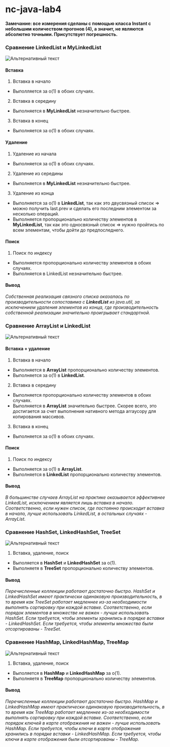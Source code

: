 # nc-java-lab4
**Замечание: все измерения сделаны с помощью класса Instant с небольшим количеством прогонов (4), а значит, не являются абсолютно точными. Присутствует погрешность.**
### Сравнение LinkedList и MyLinkedList
![Альтернативный текст](https://sun7-9.userapi.com/s/v1/if2/0mV2zcWwRPXIIZStiEjdCZ-jyqWEJ3I5C_e6U4MFcW_yFi5UM5GiRtUnEQcohkMaB9G4u_yfVpGwRN8KDni0Kw85.jpg?size=874x298&quality=96&type=album)
#### Вставка
1. Вставка в начало
+  Выполляется за o(1) в обоих случаях.
2. Вставка в середину
+ Выполняется в **MyLinkedList** незначительно быстрее.
3. Вставка в конец
+ Выполняется за o(1) в обоих случаях.

#### Удаление
1. Удаление из начала
+ Выполняется за o(1) в обоих случаях.
2. Удаление из середины
+ Выполняется в **MyLinkedList** незначительно быстрее.
3. Удаление из конца
+ Выполняется за o(1) в **LinkedList**, так как это двусвязный список => можно получить last.prev и сделать его последним элементом за несколько операций.
+ Выполняется пропорционально количеству элементов в **MyLinkedList**, так как это односвязный список => нужно пройтись по всем элементам, чтобы дойти до предпоследнего.

#### Поиск
1. Поиск по индексу
+ Выполняется пропорционально количеству элементов в обоих случаях.
+ Выполняется в LinkedList незначительно быстрее.

#### Вывод
*Собственная реализация связного списка оказалась по производительности сопоставима с **LinkedList** из java.util, 
за исключением удаления элементов из конца, где производительность собственной реализации значительно проигрывает стандартной.*


### Сравнение ArrayList и LinkedList
![Альтернативный текст](https://sun7-13.userapi.com/s/v1/if2/p-5K4fACCWMGAVrsPzJluGHfCGcH79_4I0TjPtQST40YCdQS5T-qfJxOVrrqZgt0PqUJelT08R9qCutO5boNuQo8.jpg?size=874x415&quality=96&type=album)
#### Вставка + удаление
1. Вставка в начало
+ Выполняется в **ArrayList** пропорционально количеству элементов.
+ Выполняется за o(1) в **LinkedList**.
2. Вставка в середину
+ Выполняется пропорционально количеству элементов в обоих случаях.
+ Выполняется в **ArrayList** значительно быстрее. Скорее всего, это достигается за счет выполнения нативного метода arraycopy для копирования массивов.
3. Вставка в конец
+ Выполняется за o(1) в обоих случаях.

#### Поиск
1. Поиск по индексу
+ Выполняется за o(1) в **ArrayList**.
+ Выполняется в **LinkedList** пропорционально количеству элементов.

#### Вывод
*В большинстве случаев ArrayList на практике оказывается эффективнее LinkedList, исключением является лишь вставка в начало. Соответственно, 
если нужен список, где постоянно происходит вставка в начало, лучше использовать LinkedList, в остальных случаях - ArrayList.*

### Сравнение HashSet, LinkedHashSet, TreeSet
![Альтернативный текст](https://sun9-59.userapi.com/s/v1/if2/M4XNdByVNt0HYO5LxVB8kEIGcKSnitjNx45mxe3XC35OnKBIx40oDRtQ39h3e3csq2VSqcFBwUqBfjH49GUCaecy.jpg?size=874x399&quality=96&type=album)
1. Вставка, удаление, поиск
+ Выполяется в **HashSet** и **LinkedHashSet** за o(1).
+ Выполняетя в **TreeSet** пропорционально количеству элементов.

#### Вывод
*Перечисленные коллекции работают достаточно быстро. HashSet и LinkedHashSet имеют практически одинаковую производительность, в то время как TreeSet работает медленнее из-за необходимости выполнять сортировку при каждой вставке.
Соответственно, если порядок элементов в множестве не важен - лучше использовать HashSet. Если требуется, чтобы элементы хранились в порядке вставки - LinkedHashSet. Если требуется, чтобы элементы множества были отсортированы - TreeSet.*

### Сравнение HashMap, LinkedHashMap, TreeMap
![Альтернативный текст](https://sun9-33.userapi.com/s/v1/if2/gfi51IOHifqXO3OmV6eLALwnO9BrniCxno2oMvnuyfW74hA2taKdYzQgTJC9ieY1NRIQqWdNU_JFUrffM_JyhdaI.jpg?size=874x398&quality=96&type=album)
1. Вставка, удаление, поиск
+ Выполяется в **HashMap** и **LinkedHashMap** за o(1).
+ Выполняетя в **TreeMap** пропорционально количеству элементов.

#### Вывод
*Перечисленные коллекции работают достаточно быстро. HashMap и LinkedHashMap имеют практически одинаковую производительность, в то время как TreeMap работает медленнее из-за необходимости выполнять сортировку при каждой вставке.
Соответственно, если порядок ключей в карте отображения не важен - лучше использовать HashMap. Если требуется, чтобы ключи в карте отображения хранились в порядке вставки - LinkedHashMap. Если требуется, чтобы ключи в карте отображения были отсортированы - TreeMap.*
